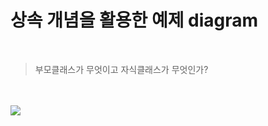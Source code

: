 # 상속 개념을 활용한 예제 diagram
<br>

> 부모클래스가 무엇이고 자식클래스가 무엇인가? 

<br>
<br>

<img src="C:\Users\시은\Desktop\GitHub\Java\src\multiCampus\objectOrientation\encapsulation\inheritance\inheritance ex diagram.png">
